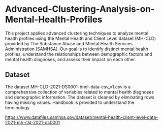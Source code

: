 # Advanced-Clustering-Analysis-on-Mental-Health-Profiles
This project applies advanced clustering techniques to analyze mental health profiles using the Mental Health and Client Level dataset (MH-CLD) provided by The Substance Abuse and Mental Health Services Administration (SAMHSA). Our goal is to identify distinct mental health profiles, understand the relationships between demographic factors and mental health diagnoses, and assess their impact on each other.

## Dataset

The dataset MH-CLD-2021-DS0001-bndl-data-csv_v1.csv is a comprehensive collection of variables related to mental health diagnoses and demographic information. The dataset is cleaned by eliminating rows having missing values. Handbook is provided to understand the terminology.

https://www.datafiles.samhsa.gov/dataset/mental-health-client-level-data-2021-mh-cld-2021-ds0001
